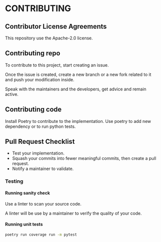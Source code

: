 # CONTRIBUTING

## Contributor License Agreements

This repository use the Apache-2.0 license.

## Contributing repo

To contribute to this project, start creating an issue.

Once the issue is created, create a new branch or a new fork related to it and push your modification
inside.

Speak with the maintainers and the developers, get advice and remain active.

## Contributing code

Install Poetry to contribute to the implementation. Use poetry to add new dependency or to run python
tests.

## Pull Request Checklist

- Test your implementation.
- Squash your commits into fewer meaningful commits, then create a pull request.
- Notify a maintainer to validate.

### Testing

#### Running sanity check

Use a linter to scan your source code.

A linter will be use by a maintainer to verify the quality of your code.

#### Running unit tests

```sh
poetry run coverage run -m pytest
```

